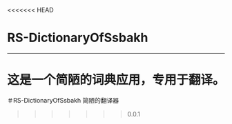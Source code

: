 <<<<<<< HEAD
# RS-DictionaryOfSsbakh
---
这是一个简陋的词典应用，专用于翻译。
=======
＃RS-DictionaryOfSsbakh
简陋的翻译器
>>>>>>> 0.0.1
